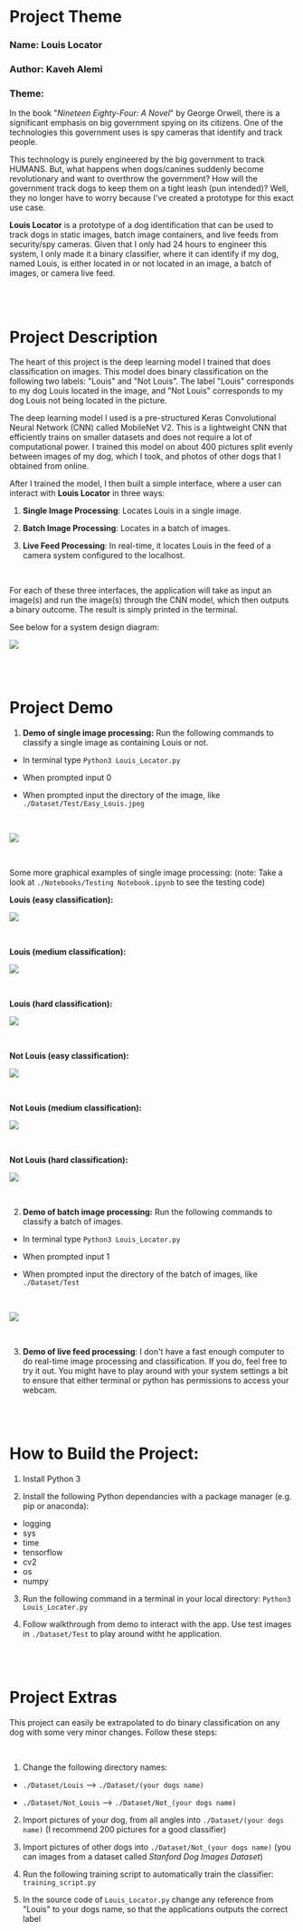# Project Theme

### Name: **Louis Locator**

### Author: Kaveh Alemi

### Theme:

In the book "_Nineteen Eighty-Four: A Novel_" by George Orwell, there is a significant emphasis on big government spying on its citizens. One of the technologies this government uses is spy cameras that identify and track people. 

This technology is purely engineered by the big government to track HUMANS. But, what happens when dogs/canines suddenly become revolutionary and want to overthrow the government? How will the government track dogs to keep them on a tight leash (pun intended)? Well, they no longer have to worry because I've created a prototype for this exact use case. 

**Louis Locator** is a prototype of a dog identification that can be used to track dogs in static images, batch image containers, and live feeds from security/spy cameras. Given that I only had 24 hours to engineer this system, I only made it a binary classifier, where it can identify if my dog, named Louis, is either located in or not located in an image, a batch of images, or camera live feed.

<br />
<br />

# Project Description

The heart of this project is the deep learning model I trained that does classification on images. This model does binary classification on the following two labels: "Louis" and "Not Louis". The label "Louis" corresponds to my dog Louis located in the image, and "Not Louis" corresponds to my dog Louis not being located in the picture.

The deep learning model I used is a pre-structured Keras Convolutional Neural Network (CNN) called MobileNet V2. This is a lightweight CNN that efficiently trains on smaller datasets and does not require a lot of computational power. I trained this model on about 400 pictures split evenly between images of my dog, which I took, and photos of other dogs that I obtained from online.

After I trained the model, I then built a simple interface, where a user can interact with **Louis Locator** in three ways:

1) **Single Image Processing**: Locates Louis in a single image.

2) **Batch Image Processing**: Locates in a batch of images.

3) **Live Feed Processing**: In real-time, it locates Louis in the feed of a camera system configured to the localhost.

<br />

For each of these three interfaces, the application will take as input an image(s) and run the image(s) through the CNN model, which then outputs a binary outcome. The result is simply printed in the terminal. 

See below for a system design diagram:

![](/Diagram/System%20Design.jpg)

<br />
<br />

# Project Demo

1) **Demo of single image processing:** Run the following commands to classify a single image as containing Louis or not.

- In terminal type `Python3 Louis_Locator.py`

- When prompted input 0

- When prompted input the directory of the image, like `./Dataset/Test/Easy_Louis.jpeg`

<br />

![](/Demo%20Files/Single%20Image%20Demo.png)

<br />

Some more graphical examples of single image processing:
(note: Take a look at `./Notebooks/Testing Notebook.ipynb` to see the testing code)

**Louis (easy classification):**

![](/Examples/1.png)

<br />

**Louis (medium classification):**

![](/Examples/2.png)

<br />

**Louis (hard classification):**

![](/Examples/3.png)

<br />

**Not Louis (easy classification):**

![](/Examples/4.png)

<br />

**Not Louis (medium classification):**

![](/Examples/5.png)

<br />

**Not Louis (hard classification):**

![](/Examples/6.png)

<br />

2) **Demo of batch image processing:** Run the following commands to classify a batch of images.

- In terminal type `Python3 Louis_Locator.py`

- When prompted input 1

- When prompted input the directory of the batch of images, like `./Dataset/Test`

<br />

![](/Demo%20Files/Batch%20Demo.png)

<br />

3) **Demo of live feed processing**: I don't have a fast enough computer to do real-time image processing and classification. If you do, feel free to try it out. You might have to play around with your system settings a bit to ensure that either terminal or python has permissions to access your webcam.

<br />
<br />

# How to Build the Project:

1) Install Python 3

2) Install the following Python dependancies with a package manager (e.g. pip or anaconda):

  - logging
  - sys
  - time
  - tensorflow
  - cv2
  - os
  - numpy

3) Run the following command in a terminal in your local directory: `Python3 Louis_Locater.py`

4) Follow walkthrough from demo to interact with the app. Use test images in `./Dataset/Test` to play around witht he application.

<br />
<br />


# Project Extras

This project can easily be extrapolated to do binary classification on any dog with some very minor changes. Follow these steps:

<br />

1) Change the following directory names:

- `./Dataset/Louis` --> `./Dataset/(your dogs name)`

- `./Dataset/Not_Louis` --> `./Dataset/Not_(your dogs name)`


2) Import pictures of your dog, from all angles into `./Dataset/(your dogs name)`
(I recommend 200 pictures for a good classifier)


3) Import pictures of other dogs into `./Dataset/Not_(your dogs name)` 
(you can images from a dataset called _Stanford Dog Images Dataset_)


4) Run the following training script to automatically train the classifier: `training_script.py`


5) In the source code of `Louis_Locator.py` change any reference from "Louis" to your dogs name, so that the applications outputs the correct label







